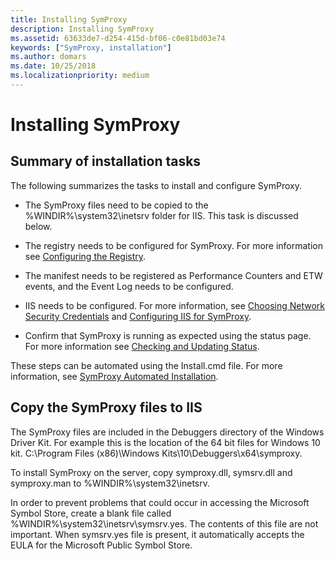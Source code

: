 ```yaml
---
title: Installing SymProxy
description: Installing SymProxy
ms.assetid: 63633de7-d254-415d-bf06-c0e81bd03e74
keywords: ["SymProxy, installation"]
ms.author: domars
ms.date: 10/25/2018
ms.localizationpriority: medium
---
```


# Installing SymProxy


## <span id="Summary_of_installation_tasks"></span><span id="summary_of_installation_tasks"></span><span id="SUMMARY_OF_INSTALLATION_TASKS"></span>Summary of installation tasks


The following summarizes the tasks to install and configure SymProxy.

-   The SymProxy files need to be copied to the %WINDIR%\\system32\\inetsrv folder for IIS. This task is discussed below.

-   The registry needs to be configured for SymProxy. For more information see [Configuring the Registry](configuring-the-registry.md).

-   The manifest needs to be registered as Performance Counters and ETW events, and the Event Log needs to be configured.

-   IIS needs to be configured. For more information, see [Choosing Network Security Credentials](choosing-network-security-credentials.md) and [Configuring IIS for SymProxy](configuring-iis-for-symproxy.md).

-   Confirm that SymProxy is running as expected using the status page. For more information see [Checking and Updating Status](checking-and-updating-status.md).

These steps can be automated using the Install.cmd file. For more information, see [SymProxy Automated Installation](symproxy-automated-installation.md).

## <span id="Copy_the_SymProxy_files_to_IIS"></span><span id="copy_the_symproxy_files_to_iis"></span><span id="COPY_THE_SYMPROXY_FILES_TO_IIS"></span>Copy the SymProxy files to IIS


The SymProxy files are included in the Debuggers directory of the Windows Driver Kit. For example this is the location of the 64 bit files for Windows 10 kit. C:\\Program Files (x86)\\Windows Kits\\10\\Debuggers\\x64\\symproxy.

To install SymProxy on the server, copy symproxy.dll, symsrv.dll and symproxy.man to %WINDIR%\\system32\\inetsrv.

In order to prevent problems that could occur in accessing the Microsoft Symbol Store, create a blank file called %WINDIR%\\system32\\inetsrv\\symsrv.yes. The contents of this file are not important. When symsrv.yes file is present, it automatically accepts the EULA for the Microsoft Public Symbol Store.

 

 






